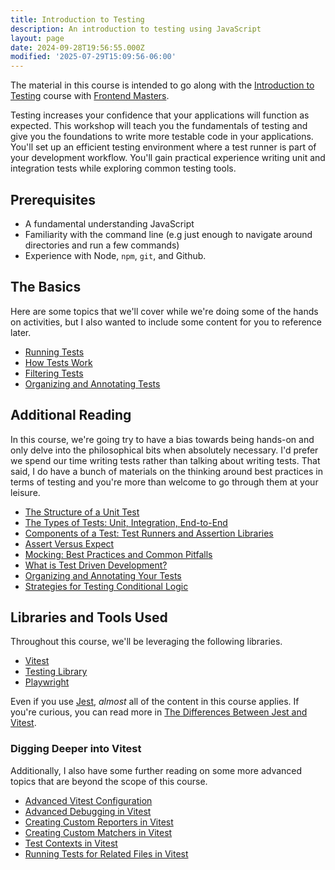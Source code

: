 ```yaml
---
title: Introduction to Testing
description: An introduction to testing using JavaScript
layout: page
date: 2024-09-28T19:56:55.000Z
modified: '2025-07-29T15:09:56-06:00'
---
```


The material in this course is intended to go along with the [Introduction to Testing](https://frontendmasters.com/courses/testing/?utm_source=kinney&utm_medium=social&code=kinney) course with [Frontend Masters](https://frontendmasters.com/?utm_source=kinney&utm_medium=social&code=kinney).

Testing increases your confidence that your applications will function as expected. This workshop will teach you the fundamentals of testing and give you the foundations to write more testable code in your applications. You'll set up an efficient testing environment where a test runner is part of your development workflow. You'll gain practical experience writing unit and integration tests while exploring common testing tools.

## Prerequisites

- A fundamental understanding JavaScript
- Familiarity with the command line (e.g just enough to navigate around directories and run a few commands)
- Experience with Node, `npm`, `git`, and Github.

## The Basics

Here are some topics that we'll cover while we're doing some of the hands on activities, but I also wanted to include some content for you to reference later.

- [Running Tests](/courses/testing/running-tests)
- [How Tests Work](/courses/testing/how-tests-work)
- [Filtering Tests](/courses/testing/filtering-tests)
- [Organizing and Annotating Tests](/courses/testing/organizing-and-annotating-tests)

## Additional Reading

In this course, we're going try to have a bias towards being hands-on and only delve into the philosophical bits when absolutely necessary. I'd prefer we spend our time writing tests rather than talking about writing tests. That said, I do have a bunch of materials on the thinking around best practices in terms of testing and you're more than welcome to go through them at your leisure.

- [The Structure of a Unit Test](/courses/testing/structure-of-a-unit-test)
- [The Types of Tests: Unit, Integration, End-to-End](/courses/testing/types-of-tests)
- [Components of a Test: Test Runners and Assertion Libraries](/courses/testing/test-runners-and-assertion-libraries)
- [Assert Versus Expect](/courses/testing/assert-versus-expect)
- [Mocking: Best Practices and Common Pitfalls](/courses/testing/mocking-best-practices)
- [What is Test Driven Development?](/courses/testing/test-driven-development)
- [Organizing and Annotating Your Tests](/courses/testing/organizing-and-annotating-tests)
- [Strategies for Testing Conditional Logic](/courses/testing/strategies-for-testing-conditional-logic)

## Libraries and Tools Used

Throughout this course, we'll be leveraging the following libraries.

- [Vitest](https://vitest.dev)
- [Testing Library](https://testing-library.com/)
- [Playwright](https://playwright.dev/)

Even if you use [Jest](https://jestjs.io/), _almost_ all of the content in this course applies. If you're curious, you can read more in [The Differences Between Jest and Vitest](/courses/testing/differences-between-jest-and-vitest).

### Digging Deeper into Vitest

Additionally, I also have some further reading on some more advanced topics that are beyond the scope of this course.

- [Advanced Vitest Configuration](/courses/testing/advanced-test-configuration)
- [Advanced Debugging in Vitest](/courses/testing/debugging-vitest-tests)
- [Creating Custom Reporters in Vitest](/courses/testing/vitest-reporters)
- [Creating Custom Matchers in Vitest](/courses/testing/custom-matchers)
- [Test Contexts in Vitest](/courses/testing/test-context)
- [Running Tests for Related Files in Vitest](/courses/testing/running-tests-for-related-files)
